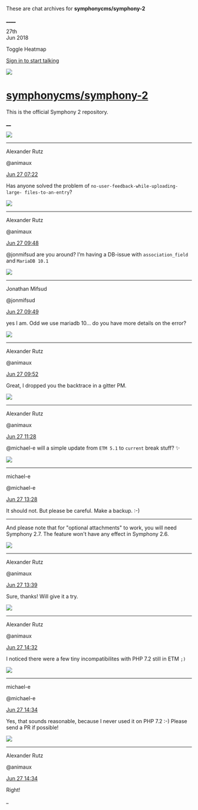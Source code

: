 These are chat archives for **symphonycms/symphony-2**

[__](/symphonycms/symphony-2/archives/2018/06/28)[__](/symphonycms/symphony-2/archives/2018/06/26)

27th  
Jun 2018

Toggle Heatmap

[Sign in to start talking](/login?action=login&button=archive-login)

![](https://avatars-02.gitter.im/group/iv/3/57542c45c43b8c601977197e?s=48)

#  [symphonycms/symphony-2](/symphonycms/symphony-2)

This is the official Symphony 2 repository.

[ __](/orgs/symphonycms/rooms "More symphonycms rooms")

![](https://avatars2.githubusercontent.com/u/446874?v=4&s=30)

____

Alexander Rutz

@animaux

[Jun 27
07:22](https://gitter.im/symphonycms/symphony-2?at=5b333b2a6ceffe4eba36b9c1)

Has anyone solved the problem of `no-user-feedback-while-uploading-large-
files-to-an-entry`?

![](https://avatars2.githubusercontent.com/u/446874?v=4&s=30)

____

Alexander Rutz

@animaux

[Jun 27
09:48](https://gitter.im/symphonycms/symphony-2?at=5b335d7bb9c2fb25570f4898)

@jonmifsud are you around? I’m having a DB-issue with `association_field` and
`MariaDB 10.1`

![](https://avatars1.githubusercontent.com/u/859775?v=4&s=30)

____

Jonathan Mifsud

@jonmifsud

[Jun 27
09:49](https://gitter.im/symphonycms/symphony-2?at=5b335db76ceffe4eba370eb2)

yes I am. Odd we use mariadb 10… do you have more details on the error?

![](https://avatars2.githubusercontent.com/u/446874?v=4&s=30)

____

Alexander Rutz

@animaux

[Jun 27
09:52](https://gitter.im/symphonycms/symphony-2?at=5b335e74960fcd4eb9274962)

Great, I dropped you the backtrace in a gitter PM.

![](https://avatars2.githubusercontent.com/u/446874?v=4&s=30)

____

Alexander Rutz

@animaux

[Jun 27
11:28](https://gitter.im/symphonycms/symphony-2?at=5b3374f37d3bca737a0e2627)

@michael-e will a simple update from `ETM 5.1` to `current` break stuff?
:sparkles:

![](https://avatars2.githubusercontent.com/u/40072?v=4&s=30)

____

michael-e

@michael-e

[Jun 27
13:28](https://gitter.im/symphonycms/symphony-2?at=5b3390fc960fcd4eb927cd1e)

It should not. But please be careful. Make a backup. :-)

____

And please note that for  "optional attachments" to work, you will need
Symphony 2.7. The feature won't have any effect in Symphony 2.6.

![](https://avatars2.githubusercontent.com/u/446874?v=4&s=30)

____

Alexander Rutz

@animaux

[Jun 27
13:39](https://gitter.im/symphonycms/symphony-2?at=5b33938e960fcd4eb927d43b)

Sure, thanks! Will give it a try.

![](https://avatars2.githubusercontent.com/u/446874?v=4&s=30)

____

Alexander Rutz

@animaux

[Jun 27
14:32](https://gitter.im/symphonycms/symphony-2?at=5b339fe3ad21887018e307a8)

I noticed there were a few tiny incompatibilites with PHP 7.2 still in ETM
`;)`

![](https://avatars2.githubusercontent.com/u/40072?v=4&s=30)

____

michael-e

@michael-e

[Jun 27
14:34](https://gitter.im/symphonycms/symphony-2?at=5b33a066d2abe466888ecd59)

Yes, that sounds reasonable, because I never used it on PHP 7.2 :-) Please
send a PR if possible!

![](https://avatars2.githubusercontent.com/u/446874?v=4&s=30)

____

Alexander Rutz

@animaux

[Jun 27
14:34](https://gitter.im/symphonycms/symphony-2?at=5b33a08bb9c2fb2557101098)

Right!

_

